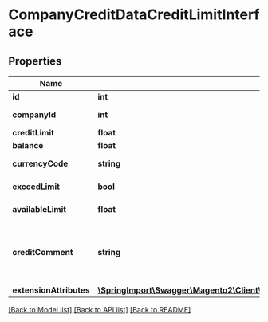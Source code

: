 # CompanyCreditDataCreditLimitInterface

## Properties
Name | Type | Description | Notes
------------ | ------------- | ------------- | -------------
**id** | **int** | ID. | [optional] 
**companyId** | **int** | Company id. | [optional] 
**creditLimit** | **float** | Credit Limit. | [optional] 
**balance** | **float** | Balance. | [optional] 
**currencyCode** | **string** | Currency Code. | [optional] 
**exceedLimit** | **bool** | Exceed Limit. | 
**availableLimit** | **float** | Available Limit. | [optional] 
**creditComment** | **string** | Credit comment for company credit history. | [optional] 
**extensionAttributes** | [**\SpringImport\Swagger\Magento2\Client\Model\CompanyCreditDataCreditLimitExtensionInterface**](CompanyCreditDataCreditLimitExtensionInterface.md) |  | [optional] 

[[Back to Model list]](../README.md#documentation-for-models) [[Back to API list]](../README.md#documentation-for-api-endpoints) [[Back to README]](../README.md)



